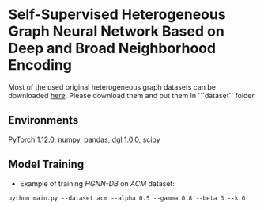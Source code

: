 # Self-Supervised Heterogeneous Graph Neural Network Based on Deep and Broad Neighborhood Encoding

Most of the used original heterogeneous graph datasets can be downloaded [here](https://1drv.ms/f/c/1b2f69874f634cd8/ElArKe6mhI1HjCZuYh8SG80Bx-PI3CePKx5kBdRtCsLBSQ?e=zbzZBO). 
Please download them and put them in ```dataset`` folder. 

## Environments

[PyTorch 1.12.0](https://pytorch.org/),
[numpy](https://github.com/numpy/numpy),
[pandas](https://github.com/pandas-dev/pandas),
[dgl 1.0.0](https://www.dgl.ai/),
[scipy](https://scipy.org/)

## Model Training
* Example of training *HGNN-DB* on *ACM* dataset:
```{bash}
python main.py --dataset acm --alpha 0.5 --gamma 0.8 --beta 3 --k 6
```
